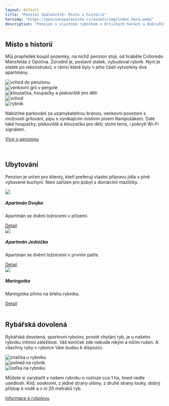 ```yaml
---
layout: default
title: "Penzion Spáleniště: Místo s historií"
heroimg: "https://penzionspaleniste.cz/assets/img/index_hero.webp"
description: "Penzion s vlastním rybníkem v Orlických horách u Dobrušky. Pro milovníky soukromí, klidu a rybaření."
---
```


## Místo s historií

Můj prapředek koupil pozemky, na nichž penzion stojí, od hraběte Colloredo Mansfelda z Opočna. Zúrodnil je, postavil statek, vybudoval rybník. Nyní je statek po rekonstrukci, v rámci které byly v jeho části vytvořeny dva apartmány.

<div class="owl-carousel owl-theme">
    <div><img class="carousel-img" alt="vchod do penzionu" src="https://penzionspaleniste.cz/assets/img/index_vcho_small.webp" /></div>
    <div><img class="carousel-img" alt="venkovní gril v pergole" src="https://penzionspaleniste.cz/assets/img/index_gril_small.webp" /></div>
    <div><img class="carousel-img" alt="klouzačka, houpačky a pískoviště pro děti" src="https://penzionspaleniste.cz/assets/img/index_klou_small.webp" /></div>
    <div><img class="carousel-img" alt="vchod" src="https://penzionspaleniste.cz/assets/img/index_pohl_small.webp" /></div>
    <div><img class="carousel-img" alt="rybník" src="https://penzionspaleniste.cz/assets/img/index_rybp_small.webp" /></div>
</div>

Nabízíme parkování za uzamykatelnou bránou, venkovní posezení s možností grilování, 
pípu s vynikajícím místním pivem Rampušákem. Dalé také houpačky, pískoviště 
a klouzačku pro děti; stolní tenis, i pokrytí Wi-Fi signálem.

<a href="/about.html" class="hero-link">Více o penzionu</a>

<br>

## Ubytování
Penzion je určen pro klienty, kteří preferují vlastní přípravu jídla v plně vybavené kuchyni. Není zařízen pro pobyt s domácími mazlíčky.

<div class="owl-carousel owl-theme">
    <div>
        <div class="carousel-card"><img class="carousel-img" src="https://penzionspaleniste.cz/assets/img/index_dvoj_small.webp" />
            <h5>Apartmán Dvojka</h5>
            <p>Apartmán se dvěmi ložnicemi v přízemí.</p>
            <a href="/booking.html#dvojka" class="hero-link">Detail</a>
        </div>
    </div>
    <div>
        <div class="carousel-card"><img class="carousel-img" src="https://penzionspaleniste.cz/assets/img/index_jedn_small.webp" />
            <h5>Apartmán Jednička</h5>
            <p>Apartmán se dvěmi ložnicemi v prvním patře.</p>
            <a href="/booking.html#jednicka" class="hero-link">Detail</a>
        </div>
    </div>
    <div>
        <div class="carousel-card"><img class="carousel-img" src="https://penzionspaleniste.cz/assets/img/index_mari_small.webp" />
            <h5>Maringotka</h5>
            <p>Maringotka přímo na břehu rybníka.</p>
            <a href="/booking.html#maringotka" class="hero-link">Detail</a>
        </div>
    </div>
</div>

<br>

## Rybářská dovolená
Rybářská dovolená, sportovní rybolov, prostě chytání ryb, je u našeho rybníku intimní záležitost. Váš koníček zde nebude nikým a ničím rušen. A všechny ryby v rybníce Vám budou k dispozici.
    
<div class="owl-carousel owl-theme">
    <div><img class="carousel-img" alt="značka u rybníku" src="https://penzionspaleniste.cz/assets/img/index_znac_small.webp" /> </div>
    <div><img class="carousel-img" alt="pohled na rybník" src="https://penzionspaleniste.cz/assets/img/index_rybn_small.webp" /> </div>
    <div><img class="carousel-img" alt="loďka na rybníku" src="https://penzionspaleniste.cz/assets/img/index_lodr_small.webp" /> </div>
</div>

Můžete si zarybařit v našem rybníku o rozloze cca 1 ha, hned vedle usedlosti. Klid, soukromí, z jedné strany olšiny, z druhé strany louky, dobrý přístup k vodě a v ní 20 metráků ryb.

<a href="/fishing.html" class="hero-link">Informace k rybolovu</a>